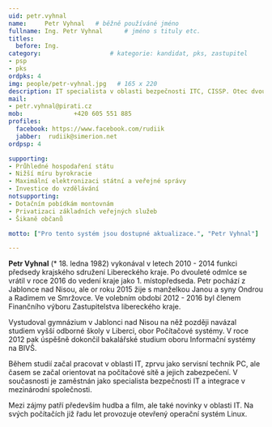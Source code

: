 ```yaml
---
uid: petr.vyhnal
name:     Petr Vyhnal  	# běžně používáné jméno
fullname: Ing. Petr Vyhnal  	# jméno s tituly etc.
titles:
  before: Ing.
category:                 	# kategorie: kandidat, pks, zastupitel
- psp
- pks
ordpks: 4
img: people/petr-vyhnal.jpg   # 165 x 220
description: IT specialista v oblasti bezpečnosti ITC, CISSP. Otec dvou dětí. Třetí místopředseda krajského sdružení.            	# kratký popis, max 160 znaků
mail:
- petr.vyhnal@pirati.cz 
mob:			  +420 605 551 885
profiles:
  facebook: https://www.facebook.com/rudiik
  jabber:  rudiik@simerion.net
ordpsp: 4

supporting:
- Průhledné hospodaření státu
- Nižší míru byrokracie
- Maximální elektronizaci státní a veřejné správy
- Investice do vzdělávání
notsupporting:
- Dotačním pobídkám montovnám
- Privatizaci základních veřejných služeb
- Šikaně občanů

motto: ["Pro tento systém jsou dostupné aktualizace.", "Petr Vyhnal"]

---
```


**Petr Vyhnal** (* 18. ledna 1982) vykonával v letech 2010 - 2014 funkci předsedy krajského sdružení Libereckého kraje. Po dvouleté odmlce se vrátil v roce 2016 do vedení kraje jako 1. místopředseda. Petr pochází z Jablonce nad Nisou, ale or roku 2015 žije s manželkou Janou a syny Ondrou a Radimem ve Smržovce. Ve volebním období 2012 - 2016 byl členem Finančního výboru Zastupitelstva libereckého kraje.

Vystudoval gymnázium v Jablonci nad Nisou na něž později navázal studiem vyšší odborné školy v Liberci, obor Počítačové systémy. V roce 2012 pak úspěšně dokončil bakalářské studium oboru Informační systémy na BIVŠ.

Během studií začal pracovat v oblasti IT, zprvu jako servisní technik PC, ale časem se začal orientovat na počítačové sítě a jejich zabezpečení. V současnosti je zaměstnán jako specialista bezpečnosti IT a integrace v mezinárodní společnosti.

Mezi zájmy patří především hudba a film, ale také novinky v oblasti IT. Na svých počítačích již řadu let provozuje otevřený operační systém Linux.